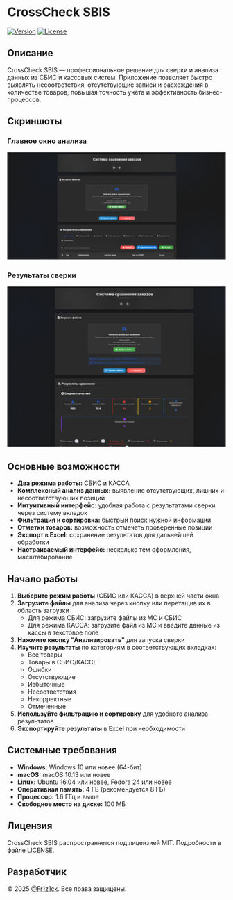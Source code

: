 # CrossCheck SBIS

[![Version](https://img.shields.io/badge/версия-1.0.0-blue.svg)](https://github.com/Fr1z1ck/crosscheck-sbis/releases)
[![License](https://img.shields.io/badge/лицензия-MIT-green.svg)](LICENSE)

## Описание

CrossCheck SBIS — профессиональное решение для сверки и анализа данных из СБИС и кассовых систем. Приложение позволяет быстро выявлять несоответствия, отсутствующие записи и расхождения в количестве товаров, повышая точность учёта и эффективность бизнес-процессов.

## Скриншоты

### Главное окно анализа

![Главное окно](Скриншот/1.png)

### Результаты сверки

![Результаты сверки](Скриншот/2.png)

## Основные возможности

- **Два режима работы:** СБИС и КАССА
- **Комплексный анализ данных:** выявление отсутствующих, лишних и несоответствующих позиций
- **Интуитивный интерфейс:** удобная работа с результатами сверки через систему вкладок
- **Фильтрация и сортировка:** быстрый поиск нужной информации
- **Отметки товаров:** возможность отмечать проверенные позиции
- **Экспорт в Excel:** сохранение результатов для дальнейшей обработки
- **Настраиваемый интерфейс:** несколько тем оформления, масштабирование

## Начало работы

1. **Выберите режим работы** (СБИС или КАССА) в верхней части окна
2. **Загрузите файлы** для анализа через кнопку или перетащив их в область загрузки
   - Для режима СБИС: загрузите файлы из МС и СБИС
   - Для режима КАССА: загрузите файл из МС и введите данные из кассы в текстовое поле
3. **Нажмите кнопку "Анализировать"** для запуска сверки
4. **Изучите результаты** по категориям в соответствующих вкладках:
   - Все товары
   - Товары в СБИС/КАССЕ
   - Ошибки
   - Отсутствующие
   - Избыточные
   - Несоответствия
   - Некорректные
   - Отмеченные
5. **Используйте фильтрацию и сортировку** для удобного анализа результатов
6. **Экспортируйте результаты** в Excel при необходимости

## Системные требования

- **Windows:** Windows 10 или новее (64-бит)
- **macOS:** macOS 10.13 или новее
- **Linux:** Ubuntu 16.04 или новее, Fedora 24 или новее
- **Оперативная память:** 4 ГБ (рекомендуется 8 ГБ)
- **Процессор:** 1.6 ГГц и выше
- **Свободное место на диске:** 100 МБ

## Лицензия

CrossCheck SBIS распространяется под лицензией MIT. Подробности в файле [LICENSE](LICENSE).

## Разработчик

© 2025 [@Fr1z1ck](https://t.me/Fr1z1ck). Все права защищены. 